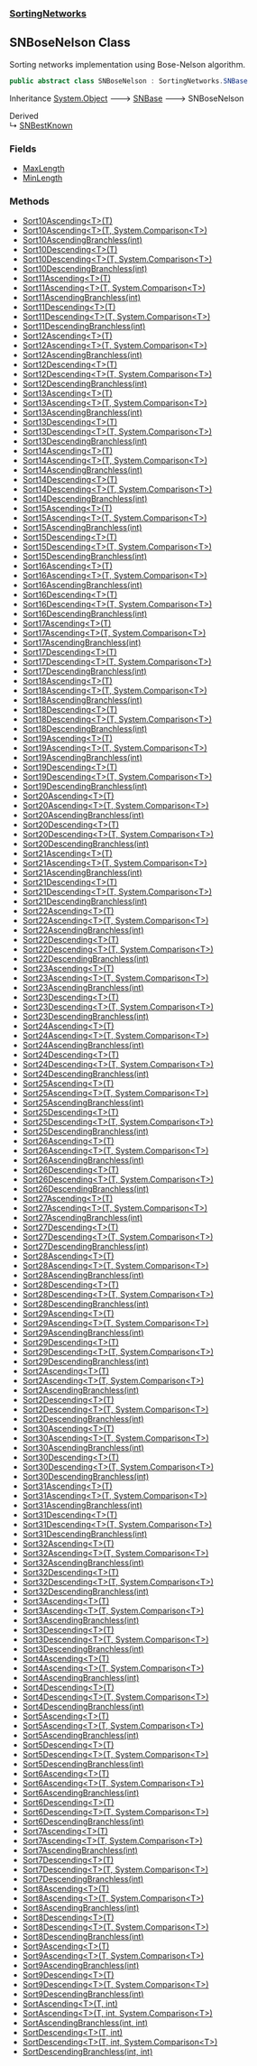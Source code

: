 ### [SortingNetworks](./SortingNetworks.md 'SortingNetworks')
## SNBoseNelson Class
Sorting networks implementation using Bose-Nelson algorithm.  
```csharp
public abstract class SNBoseNelson : SortingNetworks.SNBase
```
Inheritance [System.Object](https://docs.microsoft.com/en-us/dotnet/api/System.Object 'System.Object') &#129106; [SNBase](./SortingNetworks-SNBase.md 'SortingNetworks.SNBase') &#129106; SNBoseNelson  

Derived  
&#8627; [SNBestKnown](./SortingNetworks-SNBestKnown.md 'SortingNetworks.SNBestKnown')  
### Fields
- [MaxLength](./SortingNetworks-SNBoseNelson-MaxLength.md 'SortingNetworks.SNBoseNelson.MaxLength')
- [MinLength](./SortingNetworks-SNBoseNelson-MinLength.md 'SortingNetworks.SNBoseNelson.MinLength')
### Methods
- [Sort10Ascending&lt;T&gt;(T)](./SortingNetworks-SNBoseNelson-Sort10Ascending-T-(T).md 'SortingNetworks.SNBoseNelson.Sort10Ascending&lt;T&gt;(T)')
- [Sort10Ascending&lt;T&gt;(T, System.Comparison&lt;T&gt;)](./SortingNetworks-SNBoseNelson-Sort10Ascending-T-(T_System-Comparison-T-).md 'SortingNetworks.SNBoseNelson.Sort10Ascending&lt;T&gt;(T, System.Comparison&lt;T&gt;)')
- [Sort10AscendingBranchless(int)](./SortingNetworks-SNBoseNelson-Sort10AscendingBranchless(int).md 'SortingNetworks.SNBoseNelson.Sort10AscendingBranchless(int)')
- [Sort10Descending&lt;T&gt;(T)](./SortingNetworks-SNBoseNelson-Sort10Descending-T-(T).md 'SortingNetworks.SNBoseNelson.Sort10Descending&lt;T&gt;(T)')
- [Sort10Descending&lt;T&gt;(T, System.Comparison&lt;T&gt;)](./SortingNetworks-SNBoseNelson-Sort10Descending-T-(T_System-Comparison-T-).md 'SortingNetworks.SNBoseNelson.Sort10Descending&lt;T&gt;(T, System.Comparison&lt;T&gt;)')
- [Sort10DescendingBranchless(int)](./SortingNetworks-SNBoseNelson-Sort10DescendingBranchless(int).md 'SortingNetworks.SNBoseNelson.Sort10DescendingBranchless(int)')
- [Sort11Ascending&lt;T&gt;(T)](./SortingNetworks-SNBoseNelson-Sort11Ascending-T-(T).md 'SortingNetworks.SNBoseNelson.Sort11Ascending&lt;T&gt;(T)')
- [Sort11Ascending&lt;T&gt;(T, System.Comparison&lt;T&gt;)](./SortingNetworks-SNBoseNelson-Sort11Ascending-T-(T_System-Comparison-T-).md 'SortingNetworks.SNBoseNelson.Sort11Ascending&lt;T&gt;(T, System.Comparison&lt;T&gt;)')
- [Sort11AscendingBranchless(int)](./SortingNetworks-SNBoseNelson-Sort11AscendingBranchless(int).md 'SortingNetworks.SNBoseNelson.Sort11AscendingBranchless(int)')
- [Sort11Descending&lt;T&gt;(T)](./SortingNetworks-SNBoseNelson-Sort11Descending-T-(T).md 'SortingNetworks.SNBoseNelson.Sort11Descending&lt;T&gt;(T)')
- [Sort11Descending&lt;T&gt;(T, System.Comparison&lt;T&gt;)](./SortingNetworks-SNBoseNelson-Sort11Descending-T-(T_System-Comparison-T-).md 'SortingNetworks.SNBoseNelson.Sort11Descending&lt;T&gt;(T, System.Comparison&lt;T&gt;)')
- [Sort11DescendingBranchless(int)](./SortingNetworks-SNBoseNelson-Sort11DescendingBranchless(int).md 'SortingNetworks.SNBoseNelson.Sort11DescendingBranchless(int)')
- [Sort12Ascending&lt;T&gt;(T)](./SortingNetworks-SNBoseNelson-Sort12Ascending-T-(T).md 'SortingNetworks.SNBoseNelson.Sort12Ascending&lt;T&gt;(T)')
- [Sort12Ascending&lt;T&gt;(T, System.Comparison&lt;T&gt;)](./SortingNetworks-SNBoseNelson-Sort12Ascending-T-(T_System-Comparison-T-).md 'SortingNetworks.SNBoseNelson.Sort12Ascending&lt;T&gt;(T, System.Comparison&lt;T&gt;)')
- [Sort12AscendingBranchless(int)](./SortingNetworks-SNBoseNelson-Sort12AscendingBranchless(int).md 'SortingNetworks.SNBoseNelson.Sort12AscendingBranchless(int)')
- [Sort12Descending&lt;T&gt;(T)](./SortingNetworks-SNBoseNelson-Sort12Descending-T-(T).md 'SortingNetworks.SNBoseNelson.Sort12Descending&lt;T&gt;(T)')
- [Sort12Descending&lt;T&gt;(T, System.Comparison&lt;T&gt;)](./SortingNetworks-SNBoseNelson-Sort12Descending-T-(T_System-Comparison-T-).md 'SortingNetworks.SNBoseNelson.Sort12Descending&lt;T&gt;(T, System.Comparison&lt;T&gt;)')
- [Sort12DescendingBranchless(int)](./SortingNetworks-SNBoseNelson-Sort12DescendingBranchless(int).md 'SortingNetworks.SNBoseNelson.Sort12DescendingBranchless(int)')
- [Sort13Ascending&lt;T&gt;(T)](./SortingNetworks-SNBoseNelson-Sort13Ascending-T-(T).md 'SortingNetworks.SNBoseNelson.Sort13Ascending&lt;T&gt;(T)')
- [Sort13Ascending&lt;T&gt;(T, System.Comparison&lt;T&gt;)](./SortingNetworks-SNBoseNelson-Sort13Ascending-T-(T_System-Comparison-T-).md 'SortingNetworks.SNBoseNelson.Sort13Ascending&lt;T&gt;(T, System.Comparison&lt;T&gt;)')
- [Sort13AscendingBranchless(int)](./SortingNetworks-SNBoseNelson-Sort13AscendingBranchless(int).md 'SortingNetworks.SNBoseNelson.Sort13AscendingBranchless(int)')
- [Sort13Descending&lt;T&gt;(T)](./SortingNetworks-SNBoseNelson-Sort13Descending-T-(T).md 'SortingNetworks.SNBoseNelson.Sort13Descending&lt;T&gt;(T)')
- [Sort13Descending&lt;T&gt;(T, System.Comparison&lt;T&gt;)](./SortingNetworks-SNBoseNelson-Sort13Descending-T-(T_System-Comparison-T-).md 'SortingNetworks.SNBoseNelson.Sort13Descending&lt;T&gt;(T, System.Comparison&lt;T&gt;)')
- [Sort13DescendingBranchless(int)](./SortingNetworks-SNBoseNelson-Sort13DescendingBranchless(int).md 'SortingNetworks.SNBoseNelson.Sort13DescendingBranchless(int)')
- [Sort14Ascending&lt;T&gt;(T)](./SortingNetworks-SNBoseNelson-Sort14Ascending-T-(T).md 'SortingNetworks.SNBoseNelson.Sort14Ascending&lt;T&gt;(T)')
- [Sort14Ascending&lt;T&gt;(T, System.Comparison&lt;T&gt;)](./SortingNetworks-SNBoseNelson-Sort14Ascending-T-(T_System-Comparison-T-).md 'SortingNetworks.SNBoseNelson.Sort14Ascending&lt;T&gt;(T, System.Comparison&lt;T&gt;)')
- [Sort14AscendingBranchless(int)](./SortingNetworks-SNBoseNelson-Sort14AscendingBranchless(int).md 'SortingNetworks.SNBoseNelson.Sort14AscendingBranchless(int)')
- [Sort14Descending&lt;T&gt;(T)](./SortingNetworks-SNBoseNelson-Sort14Descending-T-(T).md 'SortingNetworks.SNBoseNelson.Sort14Descending&lt;T&gt;(T)')
- [Sort14Descending&lt;T&gt;(T, System.Comparison&lt;T&gt;)](./SortingNetworks-SNBoseNelson-Sort14Descending-T-(T_System-Comparison-T-).md 'SortingNetworks.SNBoseNelson.Sort14Descending&lt;T&gt;(T, System.Comparison&lt;T&gt;)')
- [Sort14DescendingBranchless(int)](./SortingNetworks-SNBoseNelson-Sort14DescendingBranchless(int).md 'SortingNetworks.SNBoseNelson.Sort14DescendingBranchless(int)')
- [Sort15Ascending&lt;T&gt;(T)](./SortingNetworks-SNBoseNelson-Sort15Ascending-T-(T).md 'SortingNetworks.SNBoseNelson.Sort15Ascending&lt;T&gt;(T)')
- [Sort15Ascending&lt;T&gt;(T, System.Comparison&lt;T&gt;)](./SortingNetworks-SNBoseNelson-Sort15Ascending-T-(T_System-Comparison-T-).md 'SortingNetworks.SNBoseNelson.Sort15Ascending&lt;T&gt;(T, System.Comparison&lt;T&gt;)')
- [Sort15AscendingBranchless(int)](./SortingNetworks-SNBoseNelson-Sort15AscendingBranchless(int).md 'SortingNetworks.SNBoseNelson.Sort15AscendingBranchless(int)')
- [Sort15Descending&lt;T&gt;(T)](./SortingNetworks-SNBoseNelson-Sort15Descending-T-(T).md 'SortingNetworks.SNBoseNelson.Sort15Descending&lt;T&gt;(T)')
- [Sort15Descending&lt;T&gt;(T, System.Comparison&lt;T&gt;)](./SortingNetworks-SNBoseNelson-Sort15Descending-T-(T_System-Comparison-T-).md 'SortingNetworks.SNBoseNelson.Sort15Descending&lt;T&gt;(T, System.Comparison&lt;T&gt;)')
- [Sort15DescendingBranchless(int)](./SortingNetworks-SNBoseNelson-Sort15DescendingBranchless(int).md 'SortingNetworks.SNBoseNelson.Sort15DescendingBranchless(int)')
- [Sort16Ascending&lt;T&gt;(T)](./SortingNetworks-SNBoseNelson-Sort16Ascending-T-(T).md 'SortingNetworks.SNBoseNelson.Sort16Ascending&lt;T&gt;(T)')
- [Sort16Ascending&lt;T&gt;(T, System.Comparison&lt;T&gt;)](./SortingNetworks-SNBoseNelson-Sort16Ascending-T-(T_System-Comparison-T-).md 'SortingNetworks.SNBoseNelson.Sort16Ascending&lt;T&gt;(T, System.Comparison&lt;T&gt;)')
- [Sort16AscendingBranchless(int)](./SortingNetworks-SNBoseNelson-Sort16AscendingBranchless(int).md 'SortingNetworks.SNBoseNelson.Sort16AscendingBranchless(int)')
- [Sort16Descending&lt;T&gt;(T)](./SortingNetworks-SNBoseNelson-Sort16Descending-T-(T).md 'SortingNetworks.SNBoseNelson.Sort16Descending&lt;T&gt;(T)')
- [Sort16Descending&lt;T&gt;(T, System.Comparison&lt;T&gt;)](./SortingNetworks-SNBoseNelson-Sort16Descending-T-(T_System-Comparison-T-).md 'SortingNetworks.SNBoseNelson.Sort16Descending&lt;T&gt;(T, System.Comparison&lt;T&gt;)')
- [Sort16DescendingBranchless(int)](./SortingNetworks-SNBoseNelson-Sort16DescendingBranchless(int).md 'SortingNetworks.SNBoseNelson.Sort16DescendingBranchless(int)')
- [Sort17Ascending&lt;T&gt;(T)](./SortingNetworks-SNBoseNelson-Sort17Ascending-T-(T).md 'SortingNetworks.SNBoseNelson.Sort17Ascending&lt;T&gt;(T)')
- [Sort17Ascending&lt;T&gt;(T, System.Comparison&lt;T&gt;)](./SortingNetworks-SNBoseNelson-Sort17Ascending-T-(T_System-Comparison-T-).md 'SortingNetworks.SNBoseNelson.Sort17Ascending&lt;T&gt;(T, System.Comparison&lt;T&gt;)')
- [Sort17AscendingBranchless(int)](./SortingNetworks-SNBoseNelson-Sort17AscendingBranchless(int).md 'SortingNetworks.SNBoseNelson.Sort17AscendingBranchless(int)')
- [Sort17Descending&lt;T&gt;(T)](./SortingNetworks-SNBoseNelson-Sort17Descending-T-(T).md 'SortingNetworks.SNBoseNelson.Sort17Descending&lt;T&gt;(T)')
- [Sort17Descending&lt;T&gt;(T, System.Comparison&lt;T&gt;)](./SortingNetworks-SNBoseNelson-Sort17Descending-T-(T_System-Comparison-T-).md 'SortingNetworks.SNBoseNelson.Sort17Descending&lt;T&gt;(T, System.Comparison&lt;T&gt;)')
- [Sort17DescendingBranchless(int)](./SortingNetworks-SNBoseNelson-Sort17DescendingBranchless(int).md 'SortingNetworks.SNBoseNelson.Sort17DescendingBranchless(int)')
- [Sort18Ascending&lt;T&gt;(T)](./SortingNetworks-SNBoseNelson-Sort18Ascending-T-(T).md 'SortingNetworks.SNBoseNelson.Sort18Ascending&lt;T&gt;(T)')
- [Sort18Ascending&lt;T&gt;(T, System.Comparison&lt;T&gt;)](./SortingNetworks-SNBoseNelson-Sort18Ascending-T-(T_System-Comparison-T-).md 'SortingNetworks.SNBoseNelson.Sort18Ascending&lt;T&gt;(T, System.Comparison&lt;T&gt;)')
- [Sort18AscendingBranchless(int)](./SortingNetworks-SNBoseNelson-Sort18AscendingBranchless(int).md 'SortingNetworks.SNBoseNelson.Sort18AscendingBranchless(int)')
- [Sort18Descending&lt;T&gt;(T)](./SortingNetworks-SNBoseNelson-Sort18Descending-T-(T).md 'SortingNetworks.SNBoseNelson.Sort18Descending&lt;T&gt;(T)')
- [Sort18Descending&lt;T&gt;(T, System.Comparison&lt;T&gt;)](./SortingNetworks-SNBoseNelson-Sort18Descending-T-(T_System-Comparison-T-).md 'SortingNetworks.SNBoseNelson.Sort18Descending&lt;T&gt;(T, System.Comparison&lt;T&gt;)')
- [Sort18DescendingBranchless(int)](./SortingNetworks-SNBoseNelson-Sort18DescendingBranchless(int).md 'SortingNetworks.SNBoseNelson.Sort18DescendingBranchless(int)')
- [Sort19Ascending&lt;T&gt;(T)](./SortingNetworks-SNBoseNelson-Sort19Ascending-T-(T).md 'SortingNetworks.SNBoseNelson.Sort19Ascending&lt;T&gt;(T)')
- [Sort19Ascending&lt;T&gt;(T, System.Comparison&lt;T&gt;)](./SortingNetworks-SNBoseNelson-Sort19Ascending-T-(T_System-Comparison-T-).md 'SortingNetworks.SNBoseNelson.Sort19Ascending&lt;T&gt;(T, System.Comparison&lt;T&gt;)')
- [Sort19AscendingBranchless(int)](./SortingNetworks-SNBoseNelson-Sort19AscendingBranchless(int).md 'SortingNetworks.SNBoseNelson.Sort19AscendingBranchless(int)')
- [Sort19Descending&lt;T&gt;(T)](./SortingNetworks-SNBoseNelson-Sort19Descending-T-(T).md 'SortingNetworks.SNBoseNelson.Sort19Descending&lt;T&gt;(T)')
- [Sort19Descending&lt;T&gt;(T, System.Comparison&lt;T&gt;)](./SortingNetworks-SNBoseNelson-Sort19Descending-T-(T_System-Comparison-T-).md 'SortingNetworks.SNBoseNelson.Sort19Descending&lt;T&gt;(T, System.Comparison&lt;T&gt;)')
- [Sort19DescendingBranchless(int)](./SortingNetworks-SNBoseNelson-Sort19DescendingBranchless(int).md 'SortingNetworks.SNBoseNelson.Sort19DescendingBranchless(int)')
- [Sort20Ascending&lt;T&gt;(T)](./SortingNetworks-SNBoseNelson-Sort20Ascending-T-(T).md 'SortingNetworks.SNBoseNelson.Sort20Ascending&lt;T&gt;(T)')
- [Sort20Ascending&lt;T&gt;(T, System.Comparison&lt;T&gt;)](./SortingNetworks-SNBoseNelson-Sort20Ascending-T-(T_System-Comparison-T-).md 'SortingNetworks.SNBoseNelson.Sort20Ascending&lt;T&gt;(T, System.Comparison&lt;T&gt;)')
- [Sort20AscendingBranchless(int)](./SortingNetworks-SNBoseNelson-Sort20AscendingBranchless(int).md 'SortingNetworks.SNBoseNelson.Sort20AscendingBranchless(int)')
- [Sort20Descending&lt;T&gt;(T)](./SortingNetworks-SNBoseNelson-Sort20Descending-T-(T).md 'SortingNetworks.SNBoseNelson.Sort20Descending&lt;T&gt;(T)')
- [Sort20Descending&lt;T&gt;(T, System.Comparison&lt;T&gt;)](./SortingNetworks-SNBoseNelson-Sort20Descending-T-(T_System-Comparison-T-).md 'SortingNetworks.SNBoseNelson.Sort20Descending&lt;T&gt;(T, System.Comparison&lt;T&gt;)')
- [Sort20DescendingBranchless(int)](./SortingNetworks-SNBoseNelson-Sort20DescendingBranchless(int).md 'SortingNetworks.SNBoseNelson.Sort20DescendingBranchless(int)')
- [Sort21Ascending&lt;T&gt;(T)](./SortingNetworks-SNBoseNelson-Sort21Ascending-T-(T).md 'SortingNetworks.SNBoseNelson.Sort21Ascending&lt;T&gt;(T)')
- [Sort21Ascending&lt;T&gt;(T, System.Comparison&lt;T&gt;)](./SortingNetworks-SNBoseNelson-Sort21Ascending-T-(T_System-Comparison-T-).md 'SortingNetworks.SNBoseNelson.Sort21Ascending&lt;T&gt;(T, System.Comparison&lt;T&gt;)')
- [Sort21AscendingBranchless(int)](./SortingNetworks-SNBoseNelson-Sort21AscendingBranchless(int).md 'SortingNetworks.SNBoseNelson.Sort21AscendingBranchless(int)')
- [Sort21Descending&lt;T&gt;(T)](./SortingNetworks-SNBoseNelson-Sort21Descending-T-(T).md 'SortingNetworks.SNBoseNelson.Sort21Descending&lt;T&gt;(T)')
- [Sort21Descending&lt;T&gt;(T, System.Comparison&lt;T&gt;)](./SortingNetworks-SNBoseNelson-Sort21Descending-T-(T_System-Comparison-T-).md 'SortingNetworks.SNBoseNelson.Sort21Descending&lt;T&gt;(T, System.Comparison&lt;T&gt;)')
- [Sort21DescendingBranchless(int)](./SortingNetworks-SNBoseNelson-Sort21DescendingBranchless(int).md 'SortingNetworks.SNBoseNelson.Sort21DescendingBranchless(int)')
- [Sort22Ascending&lt;T&gt;(T)](./SortingNetworks-SNBoseNelson-Sort22Ascending-T-(T).md 'SortingNetworks.SNBoseNelson.Sort22Ascending&lt;T&gt;(T)')
- [Sort22Ascending&lt;T&gt;(T, System.Comparison&lt;T&gt;)](./SortingNetworks-SNBoseNelson-Sort22Ascending-T-(T_System-Comparison-T-).md 'SortingNetworks.SNBoseNelson.Sort22Ascending&lt;T&gt;(T, System.Comparison&lt;T&gt;)')
- [Sort22AscendingBranchless(int)](./SortingNetworks-SNBoseNelson-Sort22AscendingBranchless(int).md 'SortingNetworks.SNBoseNelson.Sort22AscendingBranchless(int)')
- [Sort22Descending&lt;T&gt;(T)](./SortingNetworks-SNBoseNelson-Sort22Descending-T-(T).md 'SortingNetworks.SNBoseNelson.Sort22Descending&lt;T&gt;(T)')
- [Sort22Descending&lt;T&gt;(T, System.Comparison&lt;T&gt;)](./SortingNetworks-SNBoseNelson-Sort22Descending-T-(T_System-Comparison-T-).md 'SortingNetworks.SNBoseNelson.Sort22Descending&lt;T&gt;(T, System.Comparison&lt;T&gt;)')
- [Sort22DescendingBranchless(int)](./SortingNetworks-SNBoseNelson-Sort22DescendingBranchless(int).md 'SortingNetworks.SNBoseNelson.Sort22DescendingBranchless(int)')
- [Sort23Ascending&lt;T&gt;(T)](./SortingNetworks-SNBoseNelson-Sort23Ascending-T-(T).md 'SortingNetworks.SNBoseNelson.Sort23Ascending&lt;T&gt;(T)')
- [Sort23Ascending&lt;T&gt;(T, System.Comparison&lt;T&gt;)](./SortingNetworks-SNBoseNelson-Sort23Ascending-T-(T_System-Comparison-T-).md 'SortingNetworks.SNBoseNelson.Sort23Ascending&lt;T&gt;(T, System.Comparison&lt;T&gt;)')
- [Sort23AscendingBranchless(int)](./SortingNetworks-SNBoseNelson-Sort23AscendingBranchless(int).md 'SortingNetworks.SNBoseNelson.Sort23AscendingBranchless(int)')
- [Sort23Descending&lt;T&gt;(T)](./SortingNetworks-SNBoseNelson-Sort23Descending-T-(T).md 'SortingNetworks.SNBoseNelson.Sort23Descending&lt;T&gt;(T)')
- [Sort23Descending&lt;T&gt;(T, System.Comparison&lt;T&gt;)](./SortingNetworks-SNBoseNelson-Sort23Descending-T-(T_System-Comparison-T-).md 'SortingNetworks.SNBoseNelson.Sort23Descending&lt;T&gt;(T, System.Comparison&lt;T&gt;)')
- [Sort23DescendingBranchless(int)](./SortingNetworks-SNBoseNelson-Sort23DescendingBranchless(int).md 'SortingNetworks.SNBoseNelson.Sort23DescendingBranchless(int)')
- [Sort24Ascending&lt;T&gt;(T)](./SortingNetworks-SNBoseNelson-Sort24Ascending-T-(T).md 'SortingNetworks.SNBoseNelson.Sort24Ascending&lt;T&gt;(T)')
- [Sort24Ascending&lt;T&gt;(T, System.Comparison&lt;T&gt;)](./SortingNetworks-SNBoseNelson-Sort24Ascending-T-(T_System-Comparison-T-).md 'SortingNetworks.SNBoseNelson.Sort24Ascending&lt;T&gt;(T, System.Comparison&lt;T&gt;)')
- [Sort24AscendingBranchless(int)](./SortingNetworks-SNBoseNelson-Sort24AscendingBranchless(int).md 'SortingNetworks.SNBoseNelson.Sort24AscendingBranchless(int)')
- [Sort24Descending&lt;T&gt;(T)](./SortingNetworks-SNBoseNelson-Sort24Descending-T-(T).md 'SortingNetworks.SNBoseNelson.Sort24Descending&lt;T&gt;(T)')
- [Sort24Descending&lt;T&gt;(T, System.Comparison&lt;T&gt;)](./SortingNetworks-SNBoseNelson-Sort24Descending-T-(T_System-Comparison-T-).md 'SortingNetworks.SNBoseNelson.Sort24Descending&lt;T&gt;(T, System.Comparison&lt;T&gt;)')
- [Sort24DescendingBranchless(int)](./SortingNetworks-SNBoseNelson-Sort24DescendingBranchless(int).md 'SortingNetworks.SNBoseNelson.Sort24DescendingBranchless(int)')
- [Sort25Ascending&lt;T&gt;(T)](./SortingNetworks-SNBoseNelson-Sort25Ascending-T-(T).md 'SortingNetworks.SNBoseNelson.Sort25Ascending&lt;T&gt;(T)')
- [Sort25Ascending&lt;T&gt;(T, System.Comparison&lt;T&gt;)](./SortingNetworks-SNBoseNelson-Sort25Ascending-T-(T_System-Comparison-T-).md 'SortingNetworks.SNBoseNelson.Sort25Ascending&lt;T&gt;(T, System.Comparison&lt;T&gt;)')
- [Sort25AscendingBranchless(int)](./SortingNetworks-SNBoseNelson-Sort25AscendingBranchless(int).md 'SortingNetworks.SNBoseNelson.Sort25AscendingBranchless(int)')
- [Sort25Descending&lt;T&gt;(T)](./SortingNetworks-SNBoseNelson-Sort25Descending-T-(T).md 'SortingNetworks.SNBoseNelson.Sort25Descending&lt;T&gt;(T)')
- [Sort25Descending&lt;T&gt;(T, System.Comparison&lt;T&gt;)](./SortingNetworks-SNBoseNelson-Sort25Descending-T-(T_System-Comparison-T-).md 'SortingNetworks.SNBoseNelson.Sort25Descending&lt;T&gt;(T, System.Comparison&lt;T&gt;)')
- [Sort25DescendingBranchless(int)](./SortingNetworks-SNBoseNelson-Sort25DescendingBranchless(int).md 'SortingNetworks.SNBoseNelson.Sort25DescendingBranchless(int)')
- [Sort26Ascending&lt;T&gt;(T)](./SortingNetworks-SNBoseNelson-Sort26Ascending-T-(T).md 'SortingNetworks.SNBoseNelson.Sort26Ascending&lt;T&gt;(T)')
- [Sort26Ascending&lt;T&gt;(T, System.Comparison&lt;T&gt;)](./SortingNetworks-SNBoseNelson-Sort26Ascending-T-(T_System-Comparison-T-).md 'SortingNetworks.SNBoseNelson.Sort26Ascending&lt;T&gt;(T, System.Comparison&lt;T&gt;)')
- [Sort26AscendingBranchless(int)](./SortingNetworks-SNBoseNelson-Sort26AscendingBranchless(int).md 'SortingNetworks.SNBoseNelson.Sort26AscendingBranchless(int)')
- [Sort26Descending&lt;T&gt;(T)](./SortingNetworks-SNBoseNelson-Sort26Descending-T-(T).md 'SortingNetworks.SNBoseNelson.Sort26Descending&lt;T&gt;(T)')
- [Sort26Descending&lt;T&gt;(T, System.Comparison&lt;T&gt;)](./SortingNetworks-SNBoseNelson-Sort26Descending-T-(T_System-Comparison-T-).md 'SortingNetworks.SNBoseNelson.Sort26Descending&lt;T&gt;(T, System.Comparison&lt;T&gt;)')
- [Sort26DescendingBranchless(int)](./SortingNetworks-SNBoseNelson-Sort26DescendingBranchless(int).md 'SortingNetworks.SNBoseNelson.Sort26DescendingBranchless(int)')
- [Sort27Ascending&lt;T&gt;(T)](./SortingNetworks-SNBoseNelson-Sort27Ascending-T-(T).md 'SortingNetworks.SNBoseNelson.Sort27Ascending&lt;T&gt;(T)')
- [Sort27Ascending&lt;T&gt;(T, System.Comparison&lt;T&gt;)](./SortingNetworks-SNBoseNelson-Sort27Ascending-T-(T_System-Comparison-T-).md 'SortingNetworks.SNBoseNelson.Sort27Ascending&lt;T&gt;(T, System.Comparison&lt;T&gt;)')
- [Sort27AscendingBranchless(int)](./SortingNetworks-SNBoseNelson-Sort27AscendingBranchless(int).md 'SortingNetworks.SNBoseNelson.Sort27AscendingBranchless(int)')
- [Sort27Descending&lt;T&gt;(T)](./SortingNetworks-SNBoseNelson-Sort27Descending-T-(T).md 'SortingNetworks.SNBoseNelson.Sort27Descending&lt;T&gt;(T)')
- [Sort27Descending&lt;T&gt;(T, System.Comparison&lt;T&gt;)](./SortingNetworks-SNBoseNelson-Sort27Descending-T-(T_System-Comparison-T-).md 'SortingNetworks.SNBoseNelson.Sort27Descending&lt;T&gt;(T, System.Comparison&lt;T&gt;)')
- [Sort27DescendingBranchless(int)](./SortingNetworks-SNBoseNelson-Sort27DescendingBranchless(int).md 'SortingNetworks.SNBoseNelson.Sort27DescendingBranchless(int)')
- [Sort28Ascending&lt;T&gt;(T)](./SortingNetworks-SNBoseNelson-Sort28Ascending-T-(T).md 'SortingNetworks.SNBoseNelson.Sort28Ascending&lt;T&gt;(T)')
- [Sort28Ascending&lt;T&gt;(T, System.Comparison&lt;T&gt;)](./SortingNetworks-SNBoseNelson-Sort28Ascending-T-(T_System-Comparison-T-).md 'SortingNetworks.SNBoseNelson.Sort28Ascending&lt;T&gt;(T, System.Comparison&lt;T&gt;)')
- [Sort28AscendingBranchless(int)](./SortingNetworks-SNBoseNelson-Sort28AscendingBranchless(int).md 'SortingNetworks.SNBoseNelson.Sort28AscendingBranchless(int)')
- [Sort28Descending&lt;T&gt;(T)](./SortingNetworks-SNBoseNelson-Sort28Descending-T-(T).md 'SortingNetworks.SNBoseNelson.Sort28Descending&lt;T&gt;(T)')
- [Sort28Descending&lt;T&gt;(T, System.Comparison&lt;T&gt;)](./SortingNetworks-SNBoseNelson-Sort28Descending-T-(T_System-Comparison-T-).md 'SortingNetworks.SNBoseNelson.Sort28Descending&lt;T&gt;(T, System.Comparison&lt;T&gt;)')
- [Sort28DescendingBranchless(int)](./SortingNetworks-SNBoseNelson-Sort28DescendingBranchless(int).md 'SortingNetworks.SNBoseNelson.Sort28DescendingBranchless(int)')
- [Sort29Ascending&lt;T&gt;(T)](./SortingNetworks-SNBoseNelson-Sort29Ascending-T-(T).md 'SortingNetworks.SNBoseNelson.Sort29Ascending&lt;T&gt;(T)')
- [Sort29Ascending&lt;T&gt;(T, System.Comparison&lt;T&gt;)](./SortingNetworks-SNBoseNelson-Sort29Ascending-T-(T_System-Comparison-T-).md 'SortingNetworks.SNBoseNelson.Sort29Ascending&lt;T&gt;(T, System.Comparison&lt;T&gt;)')
- [Sort29AscendingBranchless(int)](./SortingNetworks-SNBoseNelson-Sort29AscendingBranchless(int).md 'SortingNetworks.SNBoseNelson.Sort29AscendingBranchless(int)')
- [Sort29Descending&lt;T&gt;(T)](./SortingNetworks-SNBoseNelson-Sort29Descending-T-(T).md 'SortingNetworks.SNBoseNelson.Sort29Descending&lt;T&gt;(T)')
- [Sort29Descending&lt;T&gt;(T, System.Comparison&lt;T&gt;)](./SortingNetworks-SNBoseNelson-Sort29Descending-T-(T_System-Comparison-T-).md 'SortingNetworks.SNBoseNelson.Sort29Descending&lt;T&gt;(T, System.Comparison&lt;T&gt;)')
- [Sort29DescendingBranchless(int)](./SortingNetworks-SNBoseNelson-Sort29DescendingBranchless(int).md 'SortingNetworks.SNBoseNelson.Sort29DescendingBranchless(int)')
- [Sort2Ascending&lt;T&gt;(T)](./SortingNetworks-SNBoseNelson-Sort2Ascending-T-(T).md 'SortingNetworks.SNBoseNelson.Sort2Ascending&lt;T&gt;(T)')
- [Sort2Ascending&lt;T&gt;(T, System.Comparison&lt;T&gt;)](./SortingNetworks-SNBoseNelson-Sort2Ascending-T-(T_System-Comparison-T-).md 'SortingNetworks.SNBoseNelson.Sort2Ascending&lt;T&gt;(T, System.Comparison&lt;T&gt;)')
- [Sort2AscendingBranchless(int)](./SortingNetworks-SNBoseNelson-Sort2AscendingBranchless(int).md 'SortingNetworks.SNBoseNelson.Sort2AscendingBranchless(int)')
- [Sort2Descending&lt;T&gt;(T)](./SortingNetworks-SNBoseNelson-Sort2Descending-T-(T).md 'SortingNetworks.SNBoseNelson.Sort2Descending&lt;T&gt;(T)')
- [Sort2Descending&lt;T&gt;(T, System.Comparison&lt;T&gt;)](./SortingNetworks-SNBoseNelson-Sort2Descending-T-(T_System-Comparison-T-).md 'SortingNetworks.SNBoseNelson.Sort2Descending&lt;T&gt;(T, System.Comparison&lt;T&gt;)')
- [Sort2DescendingBranchless(int)](./SortingNetworks-SNBoseNelson-Sort2DescendingBranchless(int).md 'SortingNetworks.SNBoseNelson.Sort2DescendingBranchless(int)')
- [Sort30Ascending&lt;T&gt;(T)](./SortingNetworks-SNBoseNelson-Sort30Ascending-T-(T).md 'SortingNetworks.SNBoseNelson.Sort30Ascending&lt;T&gt;(T)')
- [Sort30Ascending&lt;T&gt;(T, System.Comparison&lt;T&gt;)](./SortingNetworks-SNBoseNelson-Sort30Ascending-T-(T_System-Comparison-T-).md 'SortingNetworks.SNBoseNelson.Sort30Ascending&lt;T&gt;(T, System.Comparison&lt;T&gt;)')
- [Sort30AscendingBranchless(int)](./SortingNetworks-SNBoseNelson-Sort30AscendingBranchless(int).md 'SortingNetworks.SNBoseNelson.Sort30AscendingBranchless(int)')
- [Sort30Descending&lt;T&gt;(T)](./SortingNetworks-SNBoseNelson-Sort30Descending-T-(T).md 'SortingNetworks.SNBoseNelson.Sort30Descending&lt;T&gt;(T)')
- [Sort30Descending&lt;T&gt;(T, System.Comparison&lt;T&gt;)](./SortingNetworks-SNBoseNelson-Sort30Descending-T-(T_System-Comparison-T-).md 'SortingNetworks.SNBoseNelson.Sort30Descending&lt;T&gt;(T, System.Comparison&lt;T&gt;)')
- [Sort30DescendingBranchless(int)](./SortingNetworks-SNBoseNelson-Sort30DescendingBranchless(int).md 'SortingNetworks.SNBoseNelson.Sort30DescendingBranchless(int)')
- [Sort31Ascending&lt;T&gt;(T)](./SortingNetworks-SNBoseNelson-Sort31Ascending-T-(T).md 'SortingNetworks.SNBoseNelson.Sort31Ascending&lt;T&gt;(T)')
- [Sort31Ascending&lt;T&gt;(T, System.Comparison&lt;T&gt;)](./SortingNetworks-SNBoseNelson-Sort31Ascending-T-(T_System-Comparison-T-).md 'SortingNetworks.SNBoseNelson.Sort31Ascending&lt;T&gt;(T, System.Comparison&lt;T&gt;)')
- [Sort31AscendingBranchless(int)](./SortingNetworks-SNBoseNelson-Sort31AscendingBranchless(int).md 'SortingNetworks.SNBoseNelson.Sort31AscendingBranchless(int)')
- [Sort31Descending&lt;T&gt;(T)](./SortingNetworks-SNBoseNelson-Sort31Descending-T-(T).md 'SortingNetworks.SNBoseNelson.Sort31Descending&lt;T&gt;(T)')
- [Sort31Descending&lt;T&gt;(T, System.Comparison&lt;T&gt;)](./SortingNetworks-SNBoseNelson-Sort31Descending-T-(T_System-Comparison-T-).md 'SortingNetworks.SNBoseNelson.Sort31Descending&lt;T&gt;(T, System.Comparison&lt;T&gt;)')
- [Sort31DescendingBranchless(int)](./SortingNetworks-SNBoseNelson-Sort31DescendingBranchless(int).md 'SortingNetworks.SNBoseNelson.Sort31DescendingBranchless(int)')
- [Sort32Ascending&lt;T&gt;(T)](./SortingNetworks-SNBoseNelson-Sort32Ascending-T-(T).md 'SortingNetworks.SNBoseNelson.Sort32Ascending&lt;T&gt;(T)')
- [Sort32Ascending&lt;T&gt;(T, System.Comparison&lt;T&gt;)](./SortingNetworks-SNBoseNelson-Sort32Ascending-T-(T_System-Comparison-T-).md 'SortingNetworks.SNBoseNelson.Sort32Ascending&lt;T&gt;(T, System.Comparison&lt;T&gt;)')
- [Sort32AscendingBranchless(int)](./SortingNetworks-SNBoseNelson-Sort32AscendingBranchless(int).md 'SortingNetworks.SNBoseNelson.Sort32AscendingBranchless(int)')
- [Sort32Descending&lt;T&gt;(T)](./SortingNetworks-SNBoseNelson-Sort32Descending-T-(T).md 'SortingNetworks.SNBoseNelson.Sort32Descending&lt;T&gt;(T)')
- [Sort32Descending&lt;T&gt;(T, System.Comparison&lt;T&gt;)](./SortingNetworks-SNBoseNelson-Sort32Descending-T-(T_System-Comparison-T-).md 'SortingNetworks.SNBoseNelson.Sort32Descending&lt;T&gt;(T, System.Comparison&lt;T&gt;)')
- [Sort32DescendingBranchless(int)](./SortingNetworks-SNBoseNelson-Sort32DescendingBranchless(int).md 'SortingNetworks.SNBoseNelson.Sort32DescendingBranchless(int)')
- [Sort3Ascending&lt;T&gt;(T)](./SortingNetworks-SNBoseNelson-Sort3Ascending-T-(T).md 'SortingNetworks.SNBoseNelson.Sort3Ascending&lt;T&gt;(T)')
- [Sort3Ascending&lt;T&gt;(T, System.Comparison&lt;T&gt;)](./SortingNetworks-SNBoseNelson-Sort3Ascending-T-(T_System-Comparison-T-).md 'SortingNetworks.SNBoseNelson.Sort3Ascending&lt;T&gt;(T, System.Comparison&lt;T&gt;)')
- [Sort3AscendingBranchless(int)](./SortingNetworks-SNBoseNelson-Sort3AscendingBranchless(int).md 'SortingNetworks.SNBoseNelson.Sort3AscendingBranchless(int)')
- [Sort3Descending&lt;T&gt;(T)](./SortingNetworks-SNBoseNelson-Sort3Descending-T-(T).md 'SortingNetworks.SNBoseNelson.Sort3Descending&lt;T&gt;(T)')
- [Sort3Descending&lt;T&gt;(T, System.Comparison&lt;T&gt;)](./SortingNetworks-SNBoseNelson-Sort3Descending-T-(T_System-Comparison-T-).md 'SortingNetworks.SNBoseNelson.Sort3Descending&lt;T&gt;(T, System.Comparison&lt;T&gt;)')
- [Sort3DescendingBranchless(int)](./SortingNetworks-SNBoseNelson-Sort3DescendingBranchless(int).md 'SortingNetworks.SNBoseNelson.Sort3DescendingBranchless(int)')
- [Sort4Ascending&lt;T&gt;(T)](./SortingNetworks-SNBoseNelson-Sort4Ascending-T-(T).md 'SortingNetworks.SNBoseNelson.Sort4Ascending&lt;T&gt;(T)')
- [Sort4Ascending&lt;T&gt;(T, System.Comparison&lt;T&gt;)](./SortingNetworks-SNBoseNelson-Sort4Ascending-T-(T_System-Comparison-T-).md 'SortingNetworks.SNBoseNelson.Sort4Ascending&lt;T&gt;(T, System.Comparison&lt;T&gt;)')
- [Sort4AscendingBranchless(int)](./SortingNetworks-SNBoseNelson-Sort4AscendingBranchless(int).md 'SortingNetworks.SNBoseNelson.Sort4AscendingBranchless(int)')
- [Sort4Descending&lt;T&gt;(T)](./SortingNetworks-SNBoseNelson-Sort4Descending-T-(T).md 'SortingNetworks.SNBoseNelson.Sort4Descending&lt;T&gt;(T)')
- [Sort4Descending&lt;T&gt;(T, System.Comparison&lt;T&gt;)](./SortingNetworks-SNBoseNelson-Sort4Descending-T-(T_System-Comparison-T-).md 'SortingNetworks.SNBoseNelson.Sort4Descending&lt;T&gt;(T, System.Comparison&lt;T&gt;)')
- [Sort4DescendingBranchless(int)](./SortingNetworks-SNBoseNelson-Sort4DescendingBranchless(int).md 'SortingNetworks.SNBoseNelson.Sort4DescendingBranchless(int)')
- [Sort5Ascending&lt;T&gt;(T)](./SortingNetworks-SNBoseNelson-Sort5Ascending-T-(T).md 'SortingNetworks.SNBoseNelson.Sort5Ascending&lt;T&gt;(T)')
- [Sort5Ascending&lt;T&gt;(T, System.Comparison&lt;T&gt;)](./SortingNetworks-SNBoseNelson-Sort5Ascending-T-(T_System-Comparison-T-).md 'SortingNetworks.SNBoseNelson.Sort5Ascending&lt;T&gt;(T, System.Comparison&lt;T&gt;)')
- [Sort5AscendingBranchless(int)](./SortingNetworks-SNBoseNelson-Sort5AscendingBranchless(int).md 'SortingNetworks.SNBoseNelson.Sort5AscendingBranchless(int)')
- [Sort5Descending&lt;T&gt;(T)](./SortingNetworks-SNBoseNelson-Sort5Descending-T-(T).md 'SortingNetworks.SNBoseNelson.Sort5Descending&lt;T&gt;(T)')
- [Sort5Descending&lt;T&gt;(T, System.Comparison&lt;T&gt;)](./SortingNetworks-SNBoseNelson-Sort5Descending-T-(T_System-Comparison-T-).md 'SortingNetworks.SNBoseNelson.Sort5Descending&lt;T&gt;(T, System.Comparison&lt;T&gt;)')
- [Sort5DescendingBranchless(int)](./SortingNetworks-SNBoseNelson-Sort5DescendingBranchless(int).md 'SortingNetworks.SNBoseNelson.Sort5DescendingBranchless(int)')
- [Sort6Ascending&lt;T&gt;(T)](./SortingNetworks-SNBoseNelson-Sort6Ascending-T-(T).md 'SortingNetworks.SNBoseNelson.Sort6Ascending&lt;T&gt;(T)')
- [Sort6Ascending&lt;T&gt;(T, System.Comparison&lt;T&gt;)](./SortingNetworks-SNBoseNelson-Sort6Ascending-T-(T_System-Comparison-T-).md 'SortingNetworks.SNBoseNelson.Sort6Ascending&lt;T&gt;(T, System.Comparison&lt;T&gt;)')
- [Sort6AscendingBranchless(int)](./SortingNetworks-SNBoseNelson-Sort6AscendingBranchless(int).md 'SortingNetworks.SNBoseNelson.Sort6AscendingBranchless(int)')
- [Sort6Descending&lt;T&gt;(T)](./SortingNetworks-SNBoseNelson-Sort6Descending-T-(T).md 'SortingNetworks.SNBoseNelson.Sort6Descending&lt;T&gt;(T)')
- [Sort6Descending&lt;T&gt;(T, System.Comparison&lt;T&gt;)](./SortingNetworks-SNBoseNelson-Sort6Descending-T-(T_System-Comparison-T-).md 'SortingNetworks.SNBoseNelson.Sort6Descending&lt;T&gt;(T, System.Comparison&lt;T&gt;)')
- [Sort6DescendingBranchless(int)](./SortingNetworks-SNBoseNelson-Sort6DescendingBranchless(int).md 'SortingNetworks.SNBoseNelson.Sort6DescendingBranchless(int)')
- [Sort7Ascending&lt;T&gt;(T)](./SortingNetworks-SNBoseNelson-Sort7Ascending-T-(T).md 'SortingNetworks.SNBoseNelson.Sort7Ascending&lt;T&gt;(T)')
- [Sort7Ascending&lt;T&gt;(T, System.Comparison&lt;T&gt;)](./SortingNetworks-SNBoseNelson-Sort7Ascending-T-(T_System-Comparison-T-).md 'SortingNetworks.SNBoseNelson.Sort7Ascending&lt;T&gt;(T, System.Comparison&lt;T&gt;)')
- [Sort7AscendingBranchless(int)](./SortingNetworks-SNBoseNelson-Sort7AscendingBranchless(int).md 'SortingNetworks.SNBoseNelson.Sort7AscendingBranchless(int)')
- [Sort7Descending&lt;T&gt;(T)](./SortingNetworks-SNBoseNelson-Sort7Descending-T-(T).md 'SortingNetworks.SNBoseNelson.Sort7Descending&lt;T&gt;(T)')
- [Sort7Descending&lt;T&gt;(T, System.Comparison&lt;T&gt;)](./SortingNetworks-SNBoseNelson-Sort7Descending-T-(T_System-Comparison-T-).md 'SortingNetworks.SNBoseNelson.Sort7Descending&lt;T&gt;(T, System.Comparison&lt;T&gt;)')
- [Sort7DescendingBranchless(int)](./SortingNetworks-SNBoseNelson-Sort7DescendingBranchless(int).md 'SortingNetworks.SNBoseNelson.Sort7DescendingBranchless(int)')
- [Sort8Ascending&lt;T&gt;(T)](./SortingNetworks-SNBoseNelson-Sort8Ascending-T-(T).md 'SortingNetworks.SNBoseNelson.Sort8Ascending&lt;T&gt;(T)')
- [Sort8Ascending&lt;T&gt;(T, System.Comparison&lt;T&gt;)](./SortingNetworks-SNBoseNelson-Sort8Ascending-T-(T_System-Comparison-T-).md 'SortingNetworks.SNBoseNelson.Sort8Ascending&lt;T&gt;(T, System.Comparison&lt;T&gt;)')
- [Sort8AscendingBranchless(int)](./SortingNetworks-SNBoseNelson-Sort8AscendingBranchless(int).md 'SortingNetworks.SNBoseNelson.Sort8AscendingBranchless(int)')
- [Sort8Descending&lt;T&gt;(T)](./SortingNetworks-SNBoseNelson-Sort8Descending-T-(T).md 'SortingNetworks.SNBoseNelson.Sort8Descending&lt;T&gt;(T)')
- [Sort8Descending&lt;T&gt;(T, System.Comparison&lt;T&gt;)](./SortingNetworks-SNBoseNelson-Sort8Descending-T-(T_System-Comparison-T-).md 'SortingNetworks.SNBoseNelson.Sort8Descending&lt;T&gt;(T, System.Comparison&lt;T&gt;)')
- [Sort8DescendingBranchless(int)](./SortingNetworks-SNBoseNelson-Sort8DescendingBranchless(int).md 'SortingNetworks.SNBoseNelson.Sort8DescendingBranchless(int)')
- [Sort9Ascending&lt;T&gt;(T)](./SortingNetworks-SNBoseNelson-Sort9Ascending-T-(T).md 'SortingNetworks.SNBoseNelson.Sort9Ascending&lt;T&gt;(T)')
- [Sort9Ascending&lt;T&gt;(T, System.Comparison&lt;T&gt;)](./SortingNetworks-SNBoseNelson-Sort9Ascending-T-(T_System-Comparison-T-).md 'SortingNetworks.SNBoseNelson.Sort9Ascending&lt;T&gt;(T, System.Comparison&lt;T&gt;)')
- [Sort9AscendingBranchless(int)](./SortingNetworks-SNBoseNelson-Sort9AscendingBranchless(int).md 'SortingNetworks.SNBoseNelson.Sort9AscendingBranchless(int)')
- [Sort9Descending&lt;T&gt;(T)](./SortingNetworks-SNBoseNelson-Sort9Descending-T-(T).md 'SortingNetworks.SNBoseNelson.Sort9Descending&lt;T&gt;(T)')
- [Sort9Descending&lt;T&gt;(T, System.Comparison&lt;T&gt;)](./SortingNetworks-SNBoseNelson-Sort9Descending-T-(T_System-Comparison-T-).md 'SortingNetworks.SNBoseNelson.Sort9Descending&lt;T&gt;(T, System.Comparison&lt;T&gt;)')
- [Sort9DescendingBranchless(int)](./SortingNetworks-SNBoseNelson-Sort9DescendingBranchless(int).md 'SortingNetworks.SNBoseNelson.Sort9DescendingBranchless(int)')
- [SortAscending&lt;T&gt;(T, int)](./SortingNetworks-SNBoseNelson-SortAscending-T-(T_int).md 'SortingNetworks.SNBoseNelson.SortAscending&lt;T&gt;(T, int)')
- [SortAscending&lt;T&gt;(T, int, System.Comparison&lt;T&gt;)](./SortingNetworks-SNBoseNelson-SortAscending-T-(T_int_System-Comparison-T-).md 'SortingNetworks.SNBoseNelson.SortAscending&lt;T&gt;(T, int, System.Comparison&lt;T&gt;)')
- [SortAscendingBranchless(int, int)](./SortingNetworks-SNBoseNelson-SortAscendingBranchless(int_int).md 'SortingNetworks.SNBoseNelson.SortAscendingBranchless(int, int)')
- [SortDescending&lt;T&gt;(T, int)](./SortingNetworks-SNBoseNelson-SortDescending-T-(T_int).md 'SortingNetworks.SNBoseNelson.SortDescending&lt;T&gt;(T, int)')
- [SortDescending&lt;T&gt;(T, int, System.Comparison&lt;T&gt;)](./SortingNetworks-SNBoseNelson-SortDescending-T-(T_int_System-Comparison-T-).md 'SortingNetworks.SNBoseNelson.SortDescending&lt;T&gt;(T, int, System.Comparison&lt;T&gt;)')
- [SortDescendingBranchless(int, int)](./SortingNetworks-SNBoseNelson-SortDescendingBranchless(int_int).md 'SortingNetworks.SNBoseNelson.SortDescendingBranchless(int, int)')
